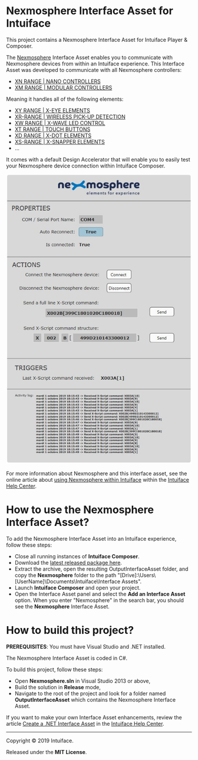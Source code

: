 # Nexmosphere Interface Asset for Intuiface

This project contains a Nexmosphere Interface Asset for Intuiface Player & Composer.

The [Nexmosphere](https://nexmosphere.com) Interface Asset enables you to communicate with Nexmosphere devices from within an Intuiface experience.
This Interface Asset was developed to communicate with all Nexmosphere controllers:
* [XN RANGE | NANO CONTROLLERS](https://nexmosphere.com/product-category/xn-nano/)
* [XM RANGE | MODULAR CONTROLLERS](https://nexmosphere.com/product-category/xm-range/)

Meaning it handles all of the following elements:
* [XY RANGE | X-EYE ELEMENTS](https://nexmosphere.com/product-category/xy-range/)
* [XR-RANGE | WIRELESS PICK-UP DETECTION](https://nexmosphere.com/product-category/xr-range/)
* [XW RANGE | X-WAVE LED CONTROL](https://nexmosphere.com/product-category/xw-range/)
* [XT RANGE | TOUCH BUTTONS](https://nexmosphere.com/product-category/xt-range/)
* [XD RANGE | X-DOT ELEMENTS](https://nexmosphere.com/product-category/xd-range/)
* [XS-RANGE | X-SNAPPER ELEMENTS](https://nexmosphere.com/product-category/xs-range/)
* ...

It comes with a default Design Accelerator that will enable you to easily test your Nexmosphere device connection within Intuiface Composer.

![Nexmosphere Default Design Accelerator](Screenshots/Nexmosphere-DA.jpg "width:350px")

For more information about Nexmosphere and this interface asset, see the online article about [using Nexmosphere within Intuiface](https://support.intuiface.com/hc/en-us/articles/360009681439) within the [Intuiface Help Center](https://support.intuiface.com/hc/en-us).

# How to use the Nexmosphere Interface Asset?

To add the Nexmosphere Interface Asset into an Intuiface experience, follow these steps: 
* Close all running instances of **Intuiface Composer**. 
* Download the [latest released package here](https://github.com/intuiface/NexmosphereIA/releases).
* Extract the archive, open the resulting OutputInterfaceAsset folder, and copy the **Nexmosphere** folder to the path "[Drive]:\Users\\[UserName]\Documents\Intuiface\Interface Assets".
* Launch **Intuiface Composer** and open your project.
* Open the Interface Asset panel and select the **Add an Interface Asset** option. When you enter "Nexmosphere" in the search bar, you should see the **Nexmosphere** Interface Asset.

# How to build this project?

**PREREQUISITES**: You must have Visual Studio and .NET installed.

The Nexmosphere Interface Asset is coded in C#.

To build this project, follow these steps:
* Open **Nexmosphere.sln** in Visual Studio 2013 or above,
* Build the solution in **Release** mode,
* Navigate to the root of the project and look for a folder named **OutputInterfaceAsset** which contains the Nexmosphere Interface Asset.

If you want to make your own Interface Asset enhancements, review the article [Create a .NET Interface Asset](https://support.intuiface.com/hc/en-us/articles/360007179792-Create-a-NET-Interface-Asset) in the [Intuiface Help Center](https://support.intuiface.com/hc/en-us).

-----

Copyright &copy; 2019 Intuiface.

Released under the **MIT License**.

